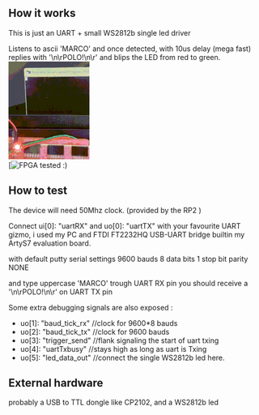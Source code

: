 <!---

This file is used to generate your project datasheet. Please fill in the information below and delete any unused
sections.

You can also include images in this folder and reference them in the markdown. Each image must be less than
512 kb in size, and the combined size of all images must be less than 1 MB.
-->

## How it works
This is just an UART + small WS2812b single led driver

Listens to ascii 'MARCO' and once detected, with 10us delay (mega fast) replies with '\n\rPOLO!\n\r' and blips the LED from red to green.    
![Demonstration](marcopolo.gif)    
[![FPGA tested :)  ](https://www.linkedin.com/posts/javiermu%C3%B1oz_verilog-uart-fsms-activity-7348657715633647617-CXaE/)

## How to test
The device will need 50Mhz clock. (provided by the RP2 )

Connect ui[0]: "uartRX" and uo[0]: "uartTX" with your favourite UART gizmo, i used my PC and FTDI FT2232HQ USB-UART bridge builtin my ArtyS7 evaluation board.

with default putty serial settings 9600 bauds 
8 data bits 
1 stop bit 
parity NONE 

and type uppercase 'MARCO' trough UART RX pin
you should receive a '\n\rPOLO!\n\r' on UART TX pin

Some extra debugging signals are also exposed :     
-  uo[1]: "baud_tick_rx" //clock for 9600*8 bauds
-  uo[2]: "baud_tick_tx" //clock for 9600 bauds   
-  uo[3]: "trigger_send" //flank signaling the start of uart txing
-  uo[4]: "uartTxbusy"  //stays high as long as uart is Txing
-  uo[5]: "led_data_out"    //connect the single WS2812b led here.

## External hardware

probably a USB to TTL dongle like CP2102,
and a WS2812b led